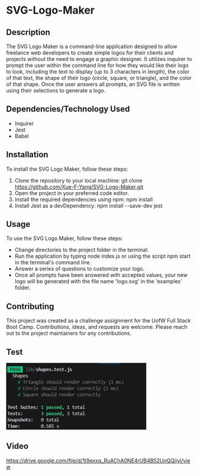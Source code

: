 # SVG-Logo-Maker

## Description
The SVG Logo Maker is a command-line application designed to allow freelance web developers to create simple logos for their clients and projects without the need to engage a graphic designer. It utilizes inquirer to prompt the user within the command line for how they would like their logo to look, including the text to display (up to 3 characters in length), the color of that text, the shape of their logo (circle, square, or triangle), and the color of that shape. Once the user answers all prompts, an SVG file is written using their selections to generate a logo.

## Dependencies/Technology Used
* Inquirer 
* Jest
* Babel

## Installation
To install the SVG Logo Maker, follow these steps:
1. Clone the repository to your local machine: git clone https://github.com/Xue-F-Yang/SVG-Logo-Maker.git
2. Open the project in your preferred code editor.
3. Install the required dependencies using npm: npm install
4. Install Jest as a devDependency: npm install --save-dev jest

## Usage
To use the SVG Logo Maker, follow these steps:
* Change directories to the project folder in the terminal.
* Run the application by typing node index.js or using the script npm start in the terminal's command line.
* Answer a series of questions to customize your logo.
* Once all prompts have been answered with accepted values, your new logo will be generated with the file name 'logo.svg' in the 'examples' folder.

## Contributing
This project was created as a challenge assignment for the UofW Full Stack Boot Camp. Contributions, ideas, and requests are welcome. Please reach out to the project maintainers for any contributions.

## Test
![Alt text](test/testimage.jpg)

## Video
https://drive.google.com/file/d/1t9exxq_RuAChA0NE4rUB4B52UnQQiiyl/view